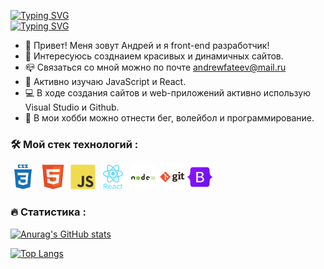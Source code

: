 <a href="https://git.io/typing-svg"><img src="https://readme-typing-svg.herokuapp.com?font=Fira+Code&size=18&duration=3000&pause=10000&color=05D9E8&background=01012B00&vCenter=true&multiline=true&width=350&height=30&lines=Hello!+My+name+is+Andrew+" alt="Typing SVG" /></a><br>
<a href="https://git.io/typing-svg"><img src="https://readme-typing-svg.herokuapp.com?font=Fira+Code&size=18&duration=3000&pause=10000&color=05D9E8&background=01012B00&vCenter=true&multiline=true&width=350&height=30&lines=I+am+a+front-end+developer" alt="Typing SVG" /></a>


- 👋 Привет! Меня зовут Андрей и я front-end разработчик!
- 👀 Интересуюсь созднаием красивых и динамичных сайтов. 
- 📪 Связаться со мной можно по почте andrewfateev@mail.ru
- 🌱 Активно изучаю JavaScript и React.
- 💻 В ходе создания сайтов и web-приложений активно использую Visual Studio и Github.
- 💞️ В мои хобби можно отнести бег, волейбол и программирование.

### :hammer_and_wrench: Мой стек технологий :

  <div>
  <img src="https://github.com/devicons/devicon/blob/master/icons/css3/css3-plain-wordmark.svg"  title="CSS3" alt="CSS" width="40" height="40"/>&nbsp;
  <img src="https://github.com/devicons/devicon/blob/master/icons/html5/html5-original.svg" title="HTML5" alt="HTML" width="40" height="40"/>&nbsp;
  <img src="https://github.com/devicons/devicon/blob/master/icons/javascript/javascript-original.svg" title="JavaScript" alt="JavaScript" width="40" height="40"/>&nbsp;
  <img src="https://github.com/devicons/devicon/blob/master/icons/react/react-original-wordmark.svg" title="React" alt="React" width="40" height="40"/>&nbsp;
  <img src="https://github.com/devicons/devicon/blob/master/icons/nodejs/nodejs-original-wordmark.svg" title="NodeJS" alt="NodeJS" width="40" height="40"/>&nbsp;
  <img src="https://github.com/devicons/devicon/blob/master/icons/git/git-original-wordmark.svg" title="Git" **alt="Git" width="40" height="40"/>
  <img src="https://github.com/devicons/devicon/blob/master/icons/bootstrap/bootstrap-original.svg" title="Bootstrap" **alt="Bootstrap" width="40" height="40"/>
</div>

### :fire: Статистика :
[![Anurag's GitHub stats](https://github-readme-stats.vercel.app/api?username=AndrewFlow&theme=radical&show_icons=true)](https://github.com/anuraghazra/github-readme-stats)




[![Top Langs](https://github-readme-stats.vercel.app/api/top-langs/?username=AndrewFlow&layout=compact&theme=cyberpunk)](https://github.com/anuraghazra/github-readme-stats)
